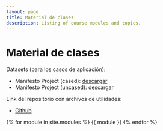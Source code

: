 ```yaml
---
layout: page
title: Material de clases
description: Listing of course modules and topics.
---
```


# Material de clases

Datasets (para los casos de aplicación):
- Manifesto Project (cased): [descargar](/esanNLP/resources/datasets/manifesto_cased.df) 
- Manifesto Project (uncased): [descargar](/esanNLP/resources/datasets/manifesto_uncased.df) 

Link del repositorio con archivos de utilidades:
- [Github](https://github.com/paoloMaldonado/esanNLP_resources)

{% for module in site.modules %}
{{ module }}
{% endfor %}
